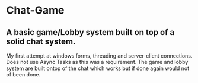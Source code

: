 # Chat-Game
A basic game/Lobby system built on top of a solid chat system.
------
My first attempt at windows forms, threading and server-client connections.
Does not use Async Tasks as this was a requirement.
The game and lobby system are built ontop of the chat which works but if done again would not of been done.


